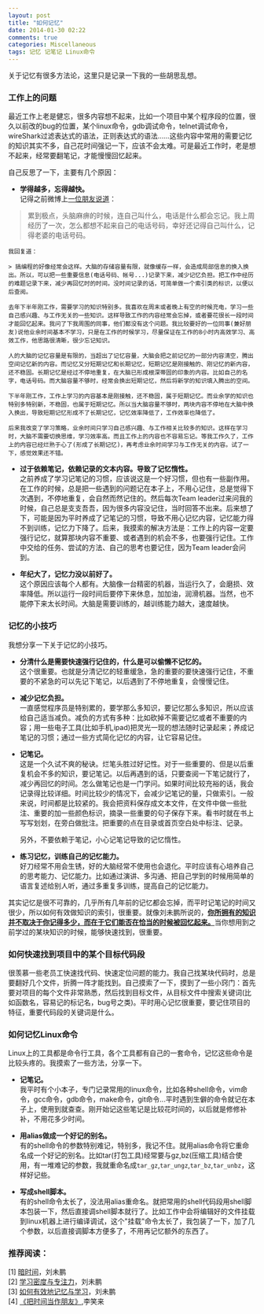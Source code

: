 ```yaml
---
layout: post
title: "如何记忆"
date: 2014-01-30 02:22
comments: true
categories: Miscellaneous
tags: 记忆 记笔记 Linux命令
---
```



关于记忆有很多方法论，这里只是记录一下我的一些胡思乱想。

### 工作上的问题
最近工作上老是健忘，很多内容想不起来，比如一个项目中某个程序段的位置，很久以前改的bug的位置，某个linux命令，gdb调试命令，telnet调试命令，wireShark过滤表达式的语法，正则表达式的语法......这些内容中常用的需要记忆的知识其实不多，自己花时间强记一下，应该不会太难。可是最近工作时，老是想不起来，经常要翻笔记，才能慢慢回忆起来。

<!--more-->

自己反思了一下，主要有几个原因：  

- **学得越多，忘得越快。**  
记得之前微博上[一位朋友说道][link_weibo]：
> 累到极点，头脑麻痹的时候，连自己叫什么，电话是什么都会忘记。我上周经历了一次，怎么都想不起来自己的电话号码，幸好还记得自己叫什么，记得老婆的电话号码。  

	我回复道：

	> 搞编程的好像经常会这样。大脑的存储容量有限，就像缓存一样，会造成局部信息的换入换出。所以，可以把一些重要信息(电话号码、帐号...)记录下来，减少记忆负担。把工作中经历的难题记录下来，减少再回忆时的时间。没时间记录的话，可简单做一个索引类的标识，以便以后查阅。

	去年下半年刚工作，需要学习的知识特别多。我喜欢在周末或者晚上有空的时候充电，学习一些自己感兴趣、与工作无关的一些知识。这样导致工作的内容经常会忘掉，或者要花很长一段时间才能回忆起来。我问了下我周围的同事，他们都没有这个问题。我比较要好的一位同事(兼好朋友)说他业余时间基本不学习，只是在工作的时候学习，尽量保证在工作的8小时内高效学习、高效工作，他思路很清晰，很少忘记知识。  
	
	人的大脑的记忆容量是有限的，当超出了记忆容量，大脑会把之前记忆的一部分内容清空，腾出空间记忆新的内容。而记忆又分短期记忆和长期记忆，短期记忆是刚接触的、刚记忆的新内容，还不稳固。长期记忆是经过不停地重复，在大脑已形成根深蒂固的印象的内容。比如自己的名字，电话号码。而大脑容量不够时，经常会换出短期记忆，然后将新学的知识填入腾出的空间。  
	
	下半年刚工作，工作上学习的内容基本是刚接触，还不稳固，属于短期记忆。而业余学的知识也特别多特别新，不稳固，也属于短期记忆。所以当大脑容量不够时，两块内容不停地在大脑中换入换出，导致短期记忆形成不了长期记忆，记忆效率降低了，工作效率也降低了。  
	
	后来我改变了学习策略，业余时间只学习自己感兴趣、与工作相关比较多的知识。这样在学习时，大脑不需要切换思维，学习效率高。而且工作上的内容也不容易忘记。等我工作久了，工作上的内容已经烂熟于心了(形成了长期记忆)，再考虑业余时间学习与工作无关的内容。试了一下，感觉效果还不错。  

- **过于依赖笔记，依赖记录的文本内容。导致了记忆惰性。**  
之前养成了学习记笔记的习惯，应该说这是一个好习惯，但也有一些副作用。在工作的时候，总是把一些遇到的问题记在本子上，不用心记住，总是觉得下次遇到，不停地重复，会自然而然记住的。然后每次Team leader过来问我的时候，自己总是支支吾吾，因为很多内容没记住，当时回答不出来。后来想了下，可能是因为平时养成了记笔记的习惯，导致不用心记忆内容，记忆能力得不到训练，记忆力下降了。后来，我摸索的解决方法是：工作上的内容一定要强行记忆，就算那块内容不重要、或者遇到的机会不多，也要强行记住。工作中交给的任务、尝试的方法、自己的思考也要记住，因为Team leader会问到。  

- **年纪大了，记忆力没以前好了。**  
这个原因应该每个人都有。大脑像一台精密的机器，当运行久了，会磨损、效率降低。所以运行一段时间后要停下来休息，加加油，润滑机器。当然，也不能停下来太长时间。大脑是需要训练的，越训练能力越大，速度越快。  


### 记忆的小技巧
我想分享一下关于记忆的小技巧。  

- **分清什么是需要快速强行记住的，什么是可以偷懒不记忆的。**  
这个很重要。也就是分清记忆的轻重缓急，急的重要的要快速强行记住，不重要的不紧急的可以先记下笔记，以后遇到了不停地重复，会慢慢记住。

- **减少记忆负担。**  
一直感觉程序员是特别累的，要学那么多知识，要记忆那么多知识，所以应该给自己适当减负。减负的方式有多种：比如砍掉不需要记忆或者不重要的内容；用一些电子工具(比如手机,ipad)把灵光一现的想法随时记录起来；养成记笔记的习惯；通过一些方式简化记忆的内容，让它容易记住。

- **记笔记。**  
这是一个久试不爽的秘诀。烂笔头胜过好记性。对于一些重要的、但是以后重复机会不多的知识，要记笔记。以后再遇到的话，只要查阅一下笔记就行了，减少再回忆的时间。怎么做笔记也是一门学问。如果时间比较充裕的话，我会记录得比较详细。时间比较少的情况下，会减少记笔记的量，只做索引。一般来说，时间都是比较紧的。我会把资料保存成文本文件，在文件中做一些批注、重要的加一些颜色标识，摘录一些重要的句子保存下来。看书时就在书上写写划划，在旁白做批注。把重要的点在目录或首页空白处中标注、记录。

	另外，不要依赖于笔记，小心记笔记导致的记忆惰性。

- **练习记忆，训练自己的记忆能力。**  
好刀经常不用会生锈，好的大脑经常不使用也会退化。平时应该有心培养自己的思考能力、记忆能力。比如通过演讲、多沟通、把自己学到的时候用简单的语言复述给别人听，通过多重复多训练，提高自己的记忆能力。

其实记忆是很不可靠的，几乎所有几年前的记忆都会忘掉，而平时记笔记的时间又很少，所以如何有效做知识的索引，很重要。就像刘未鹏所说的，[**你所拥有的知识并不取决于你记得多少，而在于它们能否在恰当的时候被回忆起来。**][link1]当你想用到之前学过的某块知识的时候，能够快速找到，很重要。

[link1]: http://mindhacks.cn/2009/03/28/effective-learning-and-memorization/

### 如何快速找到项目中的某个目标代码段
很羡慕一些老员工快速找代码、快速定位问题的能力。我自己找某块代码时，总是要翻好几个文件，折腾一阵才能找到。自己摸索了一下，摸到了一些小窍门：首先要对项目的每个文件非常熟悉，然后找到目标文件，从目标文件中搜索关键词(比如函数名，容易记的标记名，bug号之类)。平时用心记忆很重要，要记住项目的特征，重要代码段的关键词是什么。

### 如何记忆Linux命令
Linux上的工具都是命令行工具，各个工具都有自己的一套命令，记忆这些命令是比较头疼的。我摸索了一些方法，分享一下。

- **记笔记。**  
我平时有个小本子，专门记录常用的linux命令，比如各种shell命令，vim命令，gcc命令，gdb命令，make命令，git命令...平时遇到生僻的命令就记在本子上，使用到就查查。刚开始记这些笔记是比较花时间的，以后就是修修补补，不用花多少时间。

- **用alias做成一个好记的别名。**  
有的shell命令的参数特别难记，特别多，我记不住。就用alias命令将它重命名成一个好记的别名。比如tar(打包工具)经常要与gz,bz(压缩工具)结合使用，有一堆难记的参数，我就重命名成`tar_gz`,`tar_ungz`,`tar_bz`,`tar_unbz`，这样好记些。

- **写成shell脚本。**  
有的shell命令太长了，没法用alias重命名。就把常用的shell代码段用shell脚本包装一下，然后直接调shell脚本就行了。比如工作中会将编辑好的文件挂载到linux机器上进行编译调试，这个"挂载"命令太长了，我包装了一下，加了几个参数，以后直接调脚本方便多了，不用再记忆额外的东西了。




### 推荐阅读：

[1] [暗时间][link2]，刘未鹏  
[2] [学习密度与专注力][link3]，刘未鹏  
[3] [如何有效地记忆与学习][link4]，刘未鹏  
[4] [《把时间当作朋友》][link5],李笑来  

[link2]:http://mindhacks.cn/2009/12/20/dark-time/
[link3]:http://mindhacks.cn/2007/05/24/learn-to-focus/
[link4]:http://mindhacks.cn/2009/03/28/effective-learning-and-memorization/
[link5]:http://book.douban.com/subject/3609132/
[link_weibo]:http://www.weibo.com/2652916941/AsBgWdArl



